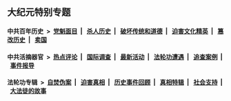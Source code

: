 ## 大纪元特别专题

#### 中共百年历史 &nbsp;>&nbsp; [党魁面目](indexes/nf1176107/README.md?07010430) &nbsp;| &nbsp; [杀人历史](indexes/nf1176106/README.md?07010430) &nbsp;| &nbsp; [破坏传统和道德](indexes/nf1176106/README.md?07010430) &nbsp;| &nbsp; [迫害文化精英](indexes/nf1176111/README.md?07010430) &nbsp;| &nbsp; [篡改历史](indexes/nf1176115/README.md?07010430) &nbsp;| &nbsp; [卖国](indexes/nf1176117/README.md?07010430) 

#### 中共活摘器官 &nbsp;>&nbsp; [热点评论](indexes/nf5879/README.md?07010430) &nbsp;| &nbsp; [国际调查](indexes/nf5947/README.md?07010430) &nbsp;| &nbsp; [最新活动](indexes/nf5883/README.md?07010430) &nbsp;| &nbsp; [法轮功遭遇](indexes/nf5881/README.md?07010430) &nbsp;| &nbsp; [追查案例](indexes/nf5880/README.md?07010430) &nbsp;| &nbsp; [事件报导](indexes/nf5877/README.md?07010430) 

#### 法轮功专辑 &nbsp;>&nbsp; [自焚伪案](indexes/nf5562/README.md?07010430) &nbsp;| &nbsp; [迫害真相](indexes/nf4379/README.md?07010430) &nbsp;| &nbsp; [历史事件回顾](indexes/nf5793/README.md?07010430) &nbsp;| &nbsp; [真相特辑](indexes/nf4389/README.md?07010430) &nbsp;| &nbsp; [社会支持](indexes/nf4386/README.md?07010430) &nbsp;| &nbsp; [大法徒的故事](indexes/nf1147481/README.md?07010430) 
